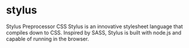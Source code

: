 stylus
======

Stylus Preprocessor CSS
Stylus is an innovative stylesheet language that compiles down to CSS. Inspired by SASS, Stylus is built with node.js and capable of running in the browser.

